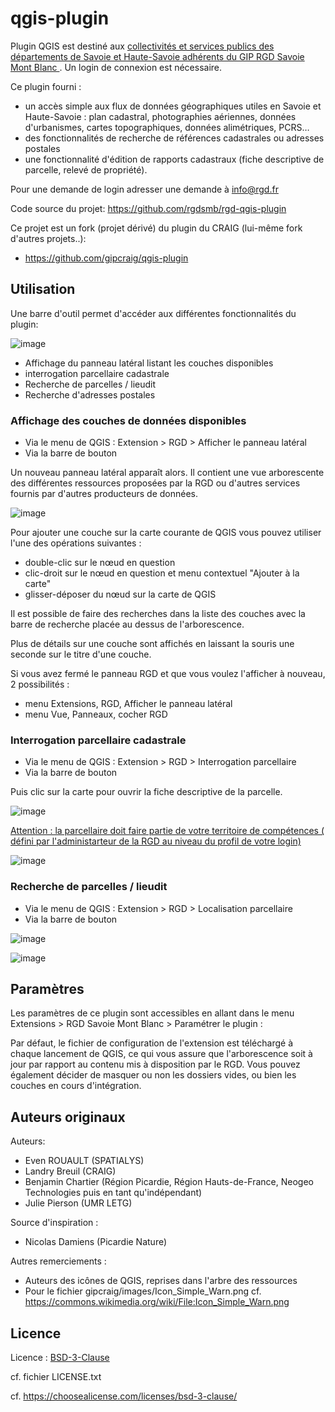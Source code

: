 # qgis-plugin

Plugin QGIS est destiné aux <ins> collectivités et services publics des départements de Savoie et Haute-Savoie  adhérents du GIP RGD Savoie Mont Blanc </ins>. Un login de connexion est nécessaire.

Ce plugin fourni  :

+ un accès simple aux flux de données géographiques utiles en Savoie et Haute-Savoie : plan cadastral, photographies aériennes, données d'urbanismes, cartes topographiques, données alimétriques, PCRS…
+ des fonctionnalités de recherche de références cadastrales ou adresses postales
+ une fonctionnalité d'édition de rapports cadastraux (fiche descriptive de parcelle, relevé de propriété).

Pour une demande de login adresser une demande à info@rgd.fr


Code source du projet: https://github.com/rgdsmb/rgd-qgis-plugin

Ce projet est un fork (projet dérivé) du plugin du CRAIG (lui-même fork d'autres projets..):
* https://github.com/gipcraig/qgis-plugin

## Utilisation

Une barre d'outil permet d'accéder aux différentes fonctionnalités du plugin:

![image](https://github.com/user-attachments/assets/c33450b1-dd5b-484f-82e3-01b3e2b8260b)
+ Affichage du panneau latéral listant les couches disponibles
+ interrogation parcellaire cadastrale
+ Recherche de parcelles / lieudit
+ Recherche d'adresses postales


### Affichage des couches de données disponibles

* Via le menu de QGIS : Extension > RGD > Afficher le panneau latéral
* Via la barre de bouton

Un nouveau panneau latéral apparaît alors. Il contient une vue arborescente des
différentes ressources proposées par la RGD ou d'autres services
fournis par d'autres producteurs de données.

![image](https://github.com/user-attachments/assets/87026218-8f76-4a89-8832-3b994b3a401b)


Pour ajouter une couche sur la carte courante de QGIS vous pouvez utiliser l'une des opérations suivantes :

* double-clic sur le nœud en question
* clic-droit sur le nœud en question et menu contextuel "Ajouter à la carte"
* glisser-déposer du nœud sur la carte de QGIS

Il est possible de faire des recherches dans la liste des couches avec la barre
de recherche placée au dessus de l'arborescence.

Plus de détails sur une couche sont affichés en laissant la souris une seconde
sur le titre d'une couche.

Si vous avez fermé le panneau RGD et que vous voulez l'afficher à nouveau, 2 possibilités :

* menu Extensions, RGD, Afficher le panneau latéral
* menu Vue, Panneaux, cocher RGD

### Interrogation parcellaire cadastrale 

* Via le menu de QGIS : Extension > RGD > Interrogation parcellaire
* Via la barre de bouton

Puis clic sur la carte pour ouvrir la fiche descriptive de la parcelle. 

![image](https://github.com/user-attachments/assets/1fb5b5a9-4dbc-426c-b509-f423cde3b6d9)

<ins>Attention : la parcellaire doit faire partie de votre territoire de compétences ( défini par l'administarteur de la RGD au niveau du profil de votre login)</ins>

![image](https://github.com/user-attachments/assets/5af8248e-0b19-4f01-bfee-d574448a518b)

### Recherche de parcelles / lieudit

* Via le menu de QGIS : Extension > RGD > Localisation parcellaire
* Via la barre de bouton

![image](https://github.com/user-attachments/assets/18febe09-360f-419f-98d3-0395a30c1a9b)

![image](https://github.com/user-attachments/assets/ac65854e-a1a2-4924-831d-133f958cadef)



## Paramètres

Les paramètres de ce plugin sont accessibles en allant dans le menu Extensions > RGD Savoie Mont Blanc > Paramétrer le plugin :

Par défaut, le fichier de configuration de l'extension est téléchargé à chaque
lancement de QGIS, ce qui vous assure que l'arborescence soit à jour par
rapport au contenu mis à disposition par le RGD. Vous pouvez également
décider de masquer ou non les dossiers vides, ou bien les couches en cours
d'intégration.

## Auteurs originaux

Auteurs:
* Even ROUAULT (SPATIALYS)
* Landry Breuil (CRAIG)
* Benjamin Chartier (Région Picardie, Région Hauts-de-France, Neogeo Technologies puis en tant qu'indépendant)
* Julie Pierson (UMR LETG)

Source d'inspiration :
* Nicolas Damiens (Picardie Nature)

Autres remerciements :
* Auteurs des icônes de QGIS, reprises dans l'arbre des ressources
* Pour le fichier gipcraig/images/Icon_Simple_Warn.png cf.
https://commons.wikimedia.org/wiki/File:Icon_Simple_Warn.png


## Licence

Licence : [BSD-3-Clause](https://spdx.org/licenses/BSD-3-Clause.html#licenseText)

cf. fichier LICENSE.txt

cf. https://choosealicense.com/licenses/bsd-3-clause/
